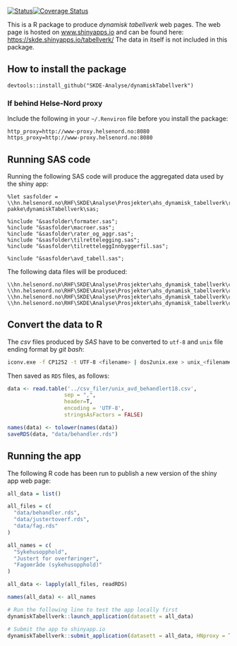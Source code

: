 [![Status](https://travis-ci.org/SKDE-Analyse/dynamiskTabellverk.svg?branch=master)](https://travis-ci.org/SKDE-Analyse/dynamiskTabellverk/builds)[![Coverage Status](https://img.shields.io/codecov/c/github/SKDE-Analyse/dynamiskTabellverk/master.svg)](https://codecov.io/github/SKDE-Analyse/dynamiskTabellverk?branch=master)

This is a R package to produce *dynamisk tabellverk* web pages. 
The web page is hosted on www.shinyapps.io and can be found here: https://skde.shinyapps.io/tabellverk/ 
The data in itself is not included in this package.


## How to install the package

```
devtools::install_github("SKDE-Analyse/dynamiskTabellverk")
```

### If behind Helse-Nord proxy

Include the following in your `~/.Renviron` file before you install the package:

```
http_proxy=http://www-proxy.helsenord.no:8080
https_proxy=http://www-proxy.helsenord.no:8080
```

## Running SAS code

Running the following SAS code will produce the aggregated data used by the shiny app:

```sas
%let sasfolder = \\hn.helsenord.no\RHF\SKDE\Analyse\Prosjekter\ahs_dynamisk_tabellverk\r-pakke\dynamiskTabellverk\sas;

%include "&sasfolder\formater.sas";
%include "&sasfolder\macroer.sas";
%include "&sasfolder\rater_og_aggr.sas";
%include "&sasfolder\tilrettelegging.sas";
%include "&sasfolder\tilretteleggInnbyggerfil.sas";

%include "&sasfolder\avd_tabell.sas";
```

The following data files will be produced:

```
\\hn.helsenord.no\RHF\SKDE\Analyse\Prosjekter\ahs_dynamisk_tabellverk\csv_filer\avd_behandlert19.csv
\\hn.helsenord.no\RHF\SKDE\Analyse\Prosjekter\ahs_dynamisk_tabellverk\csv_filer\avd_justoverft18.csv
\\hn.helsenord.no\RHF\SKDE\Analyse\Prosjekter\ahs_dynamisk_tabellverk\csv_filer\avd_fagt18.csv
\\hn.helsenord.no\RHF\SKDE\Analyse\Prosjekter\ahs_dynamisk_tabellverk\csv_filer\avd_icd10t18.csv
```

## Convert the data to R

The *csv* files produced by *SAS* have to be converted to `utf-8` and `unix` file ending format by *git bash*:

```bash
iconv.exe -f CP1252 -t UTF-8 <filename> | dos2unix.exe > unix_<filename>
```

Then saved as `RDS` files, as follows:

```r
data <- read.table('../csv_filer/unix_avd_behandlert18.csv', 
                  sep = ",", 
                  header=T, 
                  encoding = 'UTF-8', 
                  stringsAsFactors = FALSE)

names(data) <- tolower(names(data))
saveRDS(data, "data/behandler.rds")
```

## Running the app

The following R code has been run to publish a new version of the shiny app web page:
```r
all_data = list()

all_files = c(
  "data/behandler.rds", 
  "data/justertoverf.rds", 
  "data/fag.rds"
)

all_names = c(
  "Sykehusopphold",
  "Justert for overføringer",
  "Fagområde (sykehusopphold)"
)

all_data <- lapply(all_files, readRDS)

names(all_data) <- all_names

# Run the following line to test the app locally first
dynamiskTabellverk::launch_application(datasett = all_data)

# Submit the app to shinyapp.io
dynamiskTabellverk::submit_application(datasett = all_data, HNproxy = TRUE, name = "tabellverk")
```

